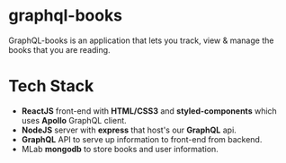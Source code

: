 # graphql-books

GraphQL-books is an application that lets you track, view & manage the books that you are reading.


# Tech Stack

- **ReactJS** front-end with **HTML/CSS3** and **styled-components** which uses **Apollo** GraphQL client.
- **NodeJS** server with **express** that host's our **GraphQL** api.
- **GraphQL** API to serve up information to front-end from backend.
- MLab **mongodb** to store books and user information.
